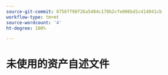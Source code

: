 ```yaml
---
source-git-commit: 8756ff98f26a5404c170b2cfe006bd1c414041cb
workflow-type: tm+mt
source-wordcount: '4'
ht-degree: 100%

---
```

# 未使用的资产自述文件
